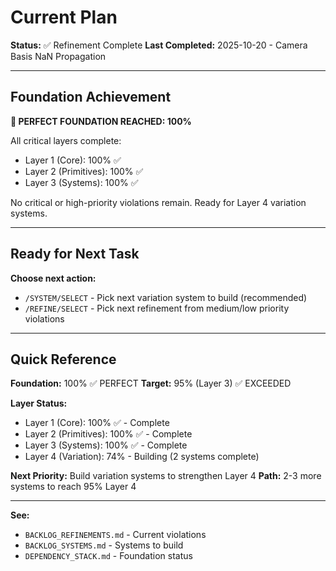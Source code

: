 # Current Plan

**Status:** ✅ Refinement Complete
**Last Completed:** 2025-10-20 - Camera Basis NaN Propagation

---

## Foundation Achievement

**🎯 PERFECT FOUNDATION REACHED: 100%**

All critical layers complete:
- Layer 1 (Core): 100% ✅
- Layer 2 (Primitives): 100% ✅
- Layer 3 (Systems): 100% ✅

No critical or high-priority violations remain. Ready for Layer 4 variation systems.

---

## Ready for Next Task

**Choose next action:**
- `/SYSTEM/SELECT` - Pick next variation system to build (recommended)
- `/REFINE/SELECT` - Pick next refinement from medium/low priority violations

---

## Quick Reference

**Foundation:** 100% ✅ PERFECT
**Target:** 95% (Layer 3) ✅ EXCEEDED

**Layer Status:**
- Layer 1 (Core): 100% ✅ - Complete
- Layer 2 (Primitives): 100% ✅ - Complete
- Layer 3 (Systems): 100% ✅ - Complete
- Layer 4 (Variation): 74% - Building (2 systems complete)

**Next Priority:** Build variation systems to strengthen Layer 4
**Path:** 2-3 more systems to reach 95% Layer 4

---

**See:**
- `BACKLOG_REFINEMENTS.md` - Current violations
- `BACKLOG_SYSTEMS.md` - Systems to build
- `DEPENDENCY_STACK.md` - Foundation status
